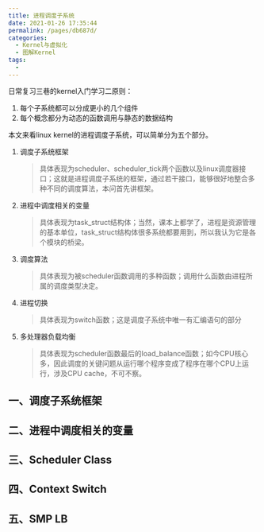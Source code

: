 ```yaml
---
title: 进程调度子系统
date: 2021-01-26 17:35:44
permalink: /pages/db687d/
categories:
  - Kernel与虚拟化
  - 图解Kernel
tags:
  - 
---
```

日常复习三巷的kernel入门学习二原则：
1. 每个子系统都可以分成更小的几个组件
2. 每个概念都分为动态的函数调用与静态的数据结构

本文来看linux kernel的进程调度子系统，可以简单分为五个部分。

1. 调度子系统框架
    >具体表现为scheduler、scheduler_tick两个函数以及linux调度器接口；这就是进程调度子系统的框架，通过若干接口，能够很好地整合多种不同的调度算法，本问首先讲框架。

2. 进程中调度相关的变量
    >具体表现为task_struct结构体；当然，课本上都学了，进程是资源管理的基本单位，task_struct结构体很多系统都要用到，所以我认为它是各个模块的桥梁。

3. 调度算法
    >具体表现为被scheduler函数调用的多种函数；调用什么函数由进程所属的调度类型决定。

4. 进程切换
    >具体表现为switch函数；这是调度子系统中唯一有汇编语句的部分

5. 多处理器负载均衡
    >具体表现为scheduler函数最后的load_balance函数；如今CPU核心多，因此调度的关键问题从运行哪个程序变成了程序在哪个CPU上运行，涉及CPU cache，不可不察。

## 一、调度子系统框架


## 二、进程中调度相关的变量


## 三、Scheduler Class


## 四、Context Switch

## 五、SMP LB